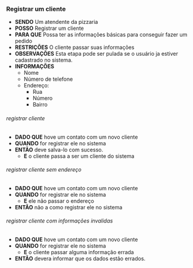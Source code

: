 ### Registrar um cliente

- **SENDO** Um atendente da pizzaria
- **POSSO** Registrar um cliente
- **PARA QUE** Possa ter as informações básicas para conseguir fazer um pedido
- **RESTRIÇÕES** O cliente passar suas informações
- **OBSERVAÇÕES** Esta etapa pode ser pulada se o usuário ja estiver cadastrado no sistema.
- **INFORMAÇÕES**
  - Nome
  - Número de telefone
  - Endereço:
    - Rua
    - Número
    - Bairro

###### *registrar cliente*
  - **DADO QUE** hove um contato com um novo cliente
  - **QUANDO** for registrar ele no sistema
  - **ENTÃO** deve salva-lo com sucesso.
    - **E** o cliente passa a ser um cliente do sistema

###### *registrar cliente sem endereço*
  - **DADO QUE** hove um contato com um novo cliente
  - **QUANDO** for registrar ele no sistema
    - **E** ele não passar o endereço
  - **ENTÃO** não a como registrar ele no sistema

###### *registrar cliente com informações invalidas*
  - **DADO QUE** hove um contato com um novo cliente
  - **QUANDO** for registrar ele no sistema
    - **E** o cliente passar alguma informação errada
  - **ENTÃO** devera informar que os dados estão errados.